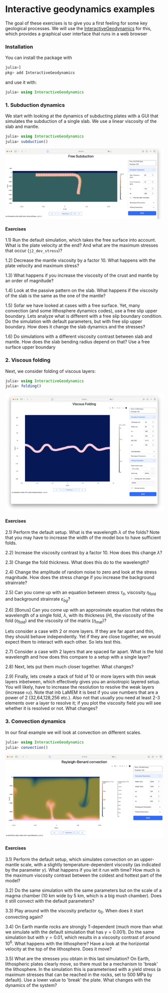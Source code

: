 # Interactive geodynamics examples

The goal of these exercises is to give you a first feeling for some key geological processes. We will use the [InteractiveGeodynamics](https://github.com/JuliaGeodynamics/InteractiveGeodynamics.jl) for this, which provides a graphical user interface that runs in a web browser

### Installation
You can install the package with
```julia
julia>]
pkg> add InteractiveGeodynamics
```
and use it with:
```julia
julia> using InteractiveGeodynamics
```


### 1. Subduction dynamics
We start with looking at the dynamics of subducting plates with a GUI that simulates the subduction of a single slab. We use a linear viscosity of the slab and mantle.  
```julia
julia> using InteractiveGeodynamics
julia> subduction()
```

![Subduction](Subduction.png)

#### Exercises
  1.1) Run the default simulation, which takes the free surface into account. What is the plate velocity at the end? And what are the maximum stresses that occur (`j2_dev_stress`)?
  
  1.2) Decrease the mantle viscosity by a factor 10. What happens with the plate velocity and maximum stress?
  
  1.3) What happens if you increase the viscosity of the crust and mantle by an order of magnitude? 
  
  1.4) Look at the passive pattern on the slab. What happens if the viscosity of the slab is the same as the one of the mantle?

  1.5) Sofar we have looked at cases with a free surface. Yet, many convection (and some lithosphere dynamics codes), use a free slip upper boundary. Lets analyze what is different with a free slip boundary condition. Do the simulation with default parameters, but with free slip upper boundary. How does it change the slab dynamics and the stresses?
  
  1.6) Do simulations with a different viscosity contrast between slab and mantle. How does the slab bending radius depend on that? Use a free surface upper boundary


### 2. Viscous folding
Next, we consider folding of viscous layers:
```julia
julia> using InteractiveGeodynamics
julia> folding()
```

![Folding](Folding.png)

#### Exercises
  2.1) Perform the default setup. What is the wavelength $\lambda$ of the folds? Note that you may have to increase the width of the model box to have sufficient folds. 

  2.2) Increase the viscosity contrast by a factor 10. How does this change $\lambda$?
  
  2.3) Change the fold thickness. What does this do to the wavelength?
  
  2.4) Change the amplitude of random noise to zero and look at the stress magnitude. How does the stress change if you increase the background strainrate? 
  
  2.5) Can you come up with an equation between stress $\tau_{II}$, viscosity $\eta_{\textrm{fold}}$ and background strainrate $\dot{\varepsilon}_{bg}$?

  2.6) [Bonus] Can you come up with an approximate equation that relates the wavelength of a single fold, $\lambda$, with its thickness ($H$), the viscosity of the fold ($\eta_{\textrm{fold}}$) and the viscosity of the matrix ($\eta_{\textrm{mat}}$)?

Lets consider a case with 2 or more layers. If they are far apart and thin, they should behave independently. Yet if they are close together, we would expect them to interact with each other. So lets test this.

  2.7) Consider a case with 2 layers that are spaced far apart. What is the fold wavelength and how does this compare to a setup with a single layer?

  2.8) Next, lets put them much closer together. What changes?

  2.9) Finally, lets create a stack of fold of 10 or more layers with thin weak layers inbetween, which effectively gives you an anisotropic layered setup. You will likely, have to increase the resolution to resolve the weak layers (increase `nz`). Note that inb LaMEM it is best if you use numbers that are a power of 2 (32,64,128,256 etc.). Also not that usually you need at least 2-3 elements over a layer to resolve it; if you plot the viscosity field you will see whether it is resolved or not. What changes?



### 3. Convection dynamics
In our final example we will look at convection on different scales.

```julia
julia> using InteractiveGeodynamics
julia> convection()
```
![Convection](Convection.png)


#### Exercises
  3.1) Perform the default setup, which simulates convection on an upper-mantle scale, with a slightly temperature-dependent viscosity (as indicated by the parameter $\gamma$).  What happens if you let it run with time? How much is the maximum viscosity contrast between the coldest and hottest part of the model?

  3.2) Do the same simulation with the same parameters but on the scale of a magma chamber (10 km wide by 5 km, which is a big mush chamber). Does it still convect with the default parameters?

  3.3) Play around with the viscosity prefactor $\eta_0$. When does it start convecting again?
  
  3.4) On Earth mantle rocks are strongly T-dependent (much more than what we simulate with the default simulation that has $\gamma=0.001$). Do the same simulation but with $\gamma=0.01$, which results in a viscosity contrast of around $10^6$. What happens with the lithosphere? Have a look at the horizontal velocity at the top of the lithosphere. Does it move?

  3.5) What are the stresses you obtain in this last simulation? On Earth, lithospheric plates clearly move, so there must be a mechanism to 'break' the lithosphere. In the simulation this is parameterised with a yield stress (a maximum stresses that can be reached in the rocks, set to 500 MPa by default). Use a lower value to 'break' the plate. What changes with the dynamics of the system?  
